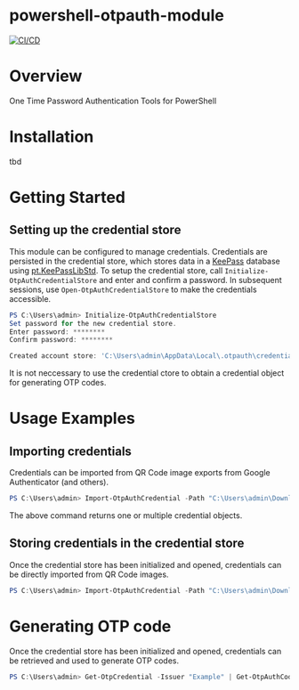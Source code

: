 # powershell-otpauth-module

[![CI/CD](https://github.com/geoffodonnell/powershell-otpauth-module/actions/workflows/ci-cd.yml/badge.svg?branch=develop&event=push)](https://github.com/geoffodonnell/powershell-otpauth-module/actions/workflows/ci-cd.yml)

# Overview
One Time Password Authentication Tools for PowerShell

# Installation
tbd

# Getting Started

## Setting up the credential store
This module can be configured to manage credentials. Credentials are persisted in the credential store, which stores data in a [KeePass](https://keepass.info/) database using [pt.KeePassLibStd](https://github.com/panteam-net/pt.KeePassLibStd). To setup the credential store, call `Initialize-OtpAuthCredentialStore` and enter and confirm a password. In subsequent sessions, use `Open-OtpAuthCredentialStore` to make the credentials accessible.

```PowerShell
PS C:\Users\admin> Initialize-OtpAuthCredentialStore
Set password for the new credential store.
Enter password: ********
Confirm password: ********

Created account store: 'C:\Users\admin\AppData\Local\.otpauth\credentials.kdbx'
```

It is not neccessary to use the credential ctore to obtain a credential object for generating OTP codes.

# Usage Examples

## Importing credentials
Credentials can be imported from QR Code image exports from Google Authenticator (and others).

```PowerShell
PS C:\Users\admin> Import-OtpAuthCredential -Path "C:\Users\admin\Downloads\IMG_1234.png"
```

The above command returns one or multiple credential objects.

## Storing credentials in the credential store

Once the credential store has been initialized and opened, credentials can be directly imported from QR Code images.

```PowerShell
PS C:\Users\admin> Import-OtpAuthCredential -Path "C:\Users\admin\Downloads\IMG_1234.png" | Save-OtpAuthCredential
```

# Generating OTP code

Once the credential store has been initialized and opened, credentials can be retrieved and used to generate OTP codes.

```PowerShell
PS C:\Users\admin> Get-OtpCredential -Issuer "Example" | Get-OtpAuthCode
```
